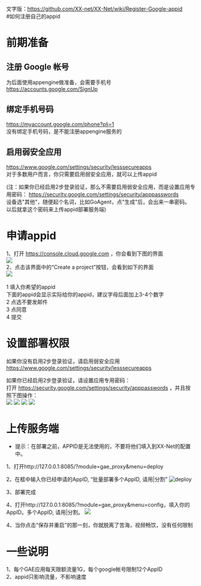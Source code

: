 文字版：https://github.com/XX-net/XX-Net/wiki/Register-Google-appid<br>
#如何注册自己的appid
# 前期准备
## 注册 Google 帐号<br>
为后面使用appengine做准备，会需要手机号<br>
https://accounts.google.com/SignUp<br>
## 绑定手机号码<br>
https://myaccount.google.com/phone?pli=1<br>
没有绑定手机号码，是不能注册appengine服务的<br>
## 启用弱安全应用<br>
https://www.google.com/settings/security/lesssecureapps<br>
对于多数用户而言，你只需要启用弱安全应用，就可以上传appid<br>

(注：如果你已经启用2步登录验证，那么不需要启用弱安全应用，而是设置应用专用密码： https://security.google.com/settings/security/apppasswords<br>
设备选"其他"，随便起个名词，比如GoAgent，点"生成"后，会出来一串密码。 以后就拿这个密码来上传appid部署服务端)<br>

# 申请appid
1、打开 https://console.cloud.google.com ，你会看到下图的界面  
![](https://cloud.githubusercontent.com/assets/19320102/15206852/cd0a0466-1854-11e6-8f2f-2d8cb1f4077c.png)<br>
2、点击该界面中的“Create a project”按钮，会看到如下的界面  
![](https://cloud.githubusercontent.com/assets/10395528/12047789/67b97c2e-af0c-11e5-8fac-e818836f9e61.png)<br>  
  1 填入你希望的appid  
    下面的appid会显示实际给你的appid，建议字母后面加上3-4个数字  
  2 点选不要发邮件   
  3 点同意  
  4 提交  
# 设置部署权限  
   如果你没有启用2步登录验证，请启用弱安全应用   
       https://www.google.com/settings/security/lesssecureapps  
  
   如果你已经启用2步登录验证，请设置应用专用密码：  
打开 https://security.google.com/settings/security/apppasswords ，并且按照下图操作：  
![](http://cloud.githubusercontent.com/assets/19320102/15206891/05dcfee2-1855-11e6-83a7-ea1514bf8096.png)
![](http://cloud.githubusercontent.com/assets/19320102/15206889/05dbec6e-1855-11e6-99ee-e8c48fb44f34.png)
![](http://cloud.githubusercontent.com/assets/19320102/15206888/05cfcbe6-1855-11e6-8c79-ca1848a7e2b4.png)
![](http://cloud.githubusercontent.com/assets/19320102/15206890/05dce75e-1855-11e6-81b8-aa0a7efb0480.png)<br>

# 上传服务端
 - 提示：在部署之前，APPID是无法使用的，不要将他们填入到XX-Net的配置中。    

1、打开http://127.0.0.1:8085/?module=gae_proxy&menu=deploy

2、在框中输入你已经申请的AppID, “批量部署多个AppID, 请用|分割”
![deploy](https://cloud.githubusercontent.com/assets/14904657/14408865/469f6342-ff38-11e5-871d-99ae5282b5c4.png)

3、部署完成

4、打开http://127.0.0.1:8085/?module=gae_proxy&menu=config，填入你的AppID。多个AppID, 请用|分割。
![](http://i4.tietuku.com/be7a1a71ab4ce795.png)<br>

4、当你点击“保存并重启”的那一刻，你就脱离了苦海，视频畅饮，没有任何限制<br>

# 一些说明
1、每个GAE应用每天限额流量1G，每个google帐号限制12个AppID<br>
2、appid只影响流量，不影响速度<br>